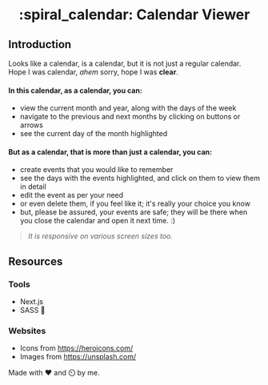 <h1 align="center"> :spiral_calendar: Calendar Viewer </h1>

## Introduction 
Looks like a calendar, is a calendar, but it is not just a regular calendar. Hope I was calendar, *ahem* sorry, hope I was **clear**.

#### In this calendar, as a calendar, you can:
-  view the current month and year, along with the days of the week
-  navigate to the previous and next months by clicking on buttons or arrows
-  see the current day of the month highlighted

#### But as a calendar, that is more than just a calendar, you can:
- create events that you would like to remember
- see the days with the events highlighted, and click on them to view them in detail
- edit the event as per your need
- or even delete them, if you feel like it; it's really your choice you know
- but, please be assured, your events are safe; they will be there when you close the calendar and open it next time. :)

> *It is responsive on various screen sizes too.*

## Resources

### Tools

- Next.js
- SASS 💅

### Websites

- Icons from https://heroicons.com/
- Images from https://unsplash.com/


Made with ❤️ and ⏲️ by me.
